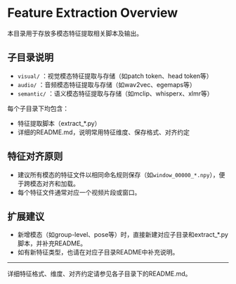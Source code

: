 # Feature Extraction Overview

本目录用于存放多模态特征提取相关脚本及输出。

## 子目录说明
- `visual/`   ：视觉模态特征提取与存储（如patch token、head token等）
- `audio/`    ：音频模态特征提取与存储（如wav2vec、egemaps等）
- `semantic/` ：语义模态特征提取与存储（如mclip、whisperx、xlmr等）

每个子目录下均包含：
- 特征提取脚本（extract_*.py）
- 详细的README.md，说明常用特征维度、保存格式、对齐约定

## 特征对齐原则
- 建议所有模态的特征文件以相同命名规则保存（如`window_00000_*.npy`），便于跨模态对齐和加载。
- 每个特征文件通常对应一个视频片段或窗口。

## 扩展建议
- 新增模态（如group-level、pose等）时，直接新建对应子目录和extract_*.py脚本，并补充README。
- 如有新特征类型，也请在对应子目录README中补充说明。

---

详细特征格式、维度、对齐约定请参见各子目录下的README.md。 